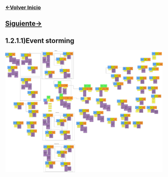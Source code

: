 ### [<-Volver Inicio](README.md)
## [Siguiente->](1.2.1.2.1.md)
## 1.2.1.1)Event storming
![](1.2.1.1.img.png)